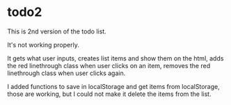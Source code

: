 # todo2

This is 2nd version of the todo list.

It's not working properly.

It gets what user inputs, creates list items and show them on the html, adds the red linethrough class when user clicks
on an item, removes the red linethrough class when user clicks again.

I added functions to save in localStorage and get items from localStorage, those are working,
but I could not make it delete the items from the list.
